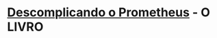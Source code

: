 # [Descomplicando o Prometheus](https://www.linuxtips.io/course/descomplicando-prometheus) - O LIVRO